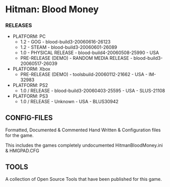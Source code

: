 # Hitman: Blood Money

### RELEASES

 - PLATFORM: PC
   - 1.2	- GOG - blood-build3-20060616-26123
   - 1.2	- STEAM - blood-build3-20060601-26089
   - 1.0 - PHYSICAL RELEASE - blood-build4-20060508-25990 - USA		
   - PRE-RELEASE	(DEMO) - RANDOM MEDIA RELEASE - blood-build3-20060517-26039
 - PLATFORM: Xbox
   - PRE-RELEASE	(DEMO) - toolsbuild-20060112-21662 - USA - IM-32983
 - PLATFORM: PS2
   - 1.0 / RELEASE - blood-build3-20060403-25595 - USA - SLUS-21108
 - PLATFORM: PS3
   - 1.0 / RELEASE - Unknown - USA - BLUS30942

## CONFIG-FILES
Formatted, Documented & Commented Hand Written & Configuration files for the game.

This includes the games completely undocumented HitmanBloodMoney.ini & HMGPAD.CFG

## TOOLS
A collection of Open Source Tools that have been published for this game.
